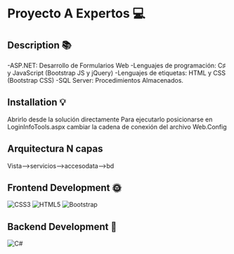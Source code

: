 # Proyecto A Expertos 💻
## Description 📚
 -ASP.NET: Desarrollo de Formularios Web
-Lenguajes de programación: C♯ y JavaScript (Bootstrap JS y jQuery)
-Lenguajes de etiquetas: HTML y CSS (Bootstrap CSS)
-SQL Server: Procedimientos Almacenados. 
## Installation 💡 
Abrirlo desde la solución directamente
Para ejecutarlo posicionarse en LoginInfoTools.aspx
cambiar la cadena de conexión del archivo Web.Config
## Arquitectura N capas
Vista-->servicios-->accesodata-->bd
 
## Frontend Development 🌞 
 ![CSS3](https://img.shields.io/badge/css3-%231572B6.svg?style=for-the-badge&logo=css3&logoColor=white) ![HTML5](https://img.shields.io/badge/html5-%23E34F26.svg?style=for-the-badge&logo=html5&logoColor=white) ![Bootstrap](https://img.shields.io/badge/bootstrap-%23563D7C.svg?style=for-the-badge&logo=bootstrap&logoColor=white) 
## Backend Development 🌚 
 ![C#](https://img.shields.io/badge/c%23-%23239120.svg?style=for-the-badge&logo=c-sharp&logoColor=white) 
 
